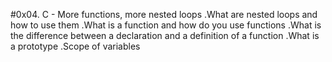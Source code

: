 #0x04. C - More functions, more nested loops
.What are nested loops and how to use them
.What is a function and how do you use functions
.What is the difference between a declaration and a definition of a function
.What is a prototype
.Scope of variables
